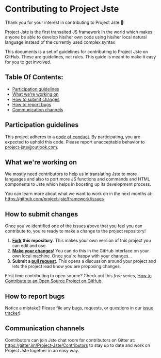 # Contributing to Project Jste

Thank you for your interest in contributing to Project Jste :tada:! 

Project Jste is the first transalted JS framework in the world which makes anyone be able to develop his/her own code using his/her local natural language instead of the currently used complex syntax

This documents is a set of guidelines for contributing to Project Jste on GitHub. These are guidelines, not rules. This guide is meant to make it easy for you to get involved.

## Table Of Contents:

* [Participation guidelines](#participation-guidelines)
* [What we're working on](#what-were-working-on)
* [How to submit changes](#how-to-submit-changes)
* [How to report bugs](#how-to-report-bugs)
* [Communication channels](#communication-channels)

## Participation guidelines

This project adheres to a [code of conduct](CODE_OF_CONDUCT.md). By participating, you are expected to uphold this code. Please report unacceptable behavior to [project-jste@outlook.com](mailto:project-jste@outlook.com).

## What we're working on

We mostly need contributors to help us in translating Jste to more languages and also to port more JS functions and commands and HTML components to Jste which helps in boosting up its development process.

You can learn more about what we want to work on in the next months at: https://github.com/project-jste/framework/issues

## How to submit changes

Once you've identified one of the issues above that you feel you can contribute to, you're ready to make a change to the project repository!
 
1. **[Fork](https://help.github.com/articles/fork-a-repo/) this repository**. This makes your own version of this project you can edit and use.
2. **[Make your changes](https://guides.github.com/activities/forking/#making-changes)**! You can do this in the GitHub interface on your own local machine. Once you're happy with your changes...
3. **Submit a [pull request](https://help.github.com/articles/proposing-changes-to-a-project-with-pull-requests/)**. This opens a discussion around your project and lets the project lead know you are proposing changes.

First time contributing to open source? Check out this *free* series, [How to Contribute to an Open Source Project on GitHub](https://egghead.io/series/how-to-contribute-to-an-open-source-project-on-github).

## How to report bugs

Notice a mistake? Please file any bugs, requests, or questions in our [issue tracker](https://github.com/project-jste/framework/issues)!

## Communication channels

Contributors can join Jste chat room for contributors on Gitter at: https://gitter.im/Project-Jste/Contributors to stay up to date and work on Project Jste together in an easy way.

